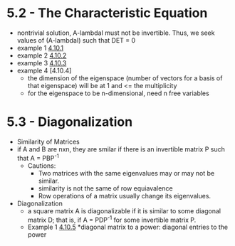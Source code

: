 # 5.2 - The Characteristic Equation
* nontrivial solution, A-lambdaI must not be invertible. Thus, we seek values of (A-lambdaI) such that DET = 0
* example 1 [4.10.1](https://lh3.googleusercontent.com/m-KWEdDilwFGswFT5G3toF2xf8b6EYe5c34CwRzwIjEZaYsXSPqsJIKyvrZEUK-1-kvDLJIjZOF8l_5fUePQMG958twMDPKYrm1AaNDBOx2ylLnlRrnIgdVA3GJPUnY_6XZ-qLbFh41M67wi263j3rW6AW2rfcWTRmLS9QGVVSSZPnzo31yZRpawU8wd2GmpnNsAtN9fCQbccz13f17jQLl8rjoJaCkqD-IBxhyg_Qkoa9FNRzYUWNZQIfs-6bLHJu_MabxE1OXkxeSCe0khI2SdT_JVajEKXoATp4oMzqoBEBYx8bhu3--CkzexOIeWW33qSMRLXAJWPdxblD9qftjjriJgJRfum3e6WoZOqWerNS1og7Awi19JhrsmoC41TrSJ_mcapGZ3MqyTSgBxk_5BWy9enpDhqeDL6m-52v8rjF_1w-7OvoQGO98pJsP0BZPeDDCH7ImhLeiE7RDvdBW0ZkRN9leJvOHRhayFgA81-RKrpqmBVQdq7T8PdeHGIemdeZJwi4dfeScwjH-tYISS8WNGHiiWx1r3aSd8CuAW249S5vStitGd37NWcAE78sQLY-aGM7O8ZV_ysxgibOmc3J4UBIw9Uss21V8pNhV44_OoXwjAY2AWoyd11xDXv8ArLBWsNqXyXX__LBokeWuyu41i5dw=w481-h641-no)
* example 2 [4.10.2](https://lh3.googleusercontent.com/Qg9xXQ-nhVd-wdEuKmVB5ehwRHcNFhFWm6eljHgbWg3ZL74KaXmCVdQLr9V717siJ1hnn0km2FOwn_rWIwW2O_3fpTvCJMya4Z8gB2ykjRLT-ZKtwS4yH4k3VlksywyJSaubp2hD3nAvkeCCJ46RV_T3nfX6AzHGdg9euNOpm6dP6JT1HUI8YEuWvIkopDbrztqEQAnlwOlEqhxvOejIFOR6OKVQ5Cv0CnCfuP9m2HnVSGYEb6YyDxIYtpafUF_Wh-DkUFaax3jbGjnehu4RawZd4EbxrlvD7BVq8Bq9NGu48BosAn7u99j9_p7qkVEk5vtHdifOxSqwMdW3R-RPnhDWfs6JB8w7dNVSLX1SqU0KXV6PS_WY6gMbHI0glr3v1QLZaAzvMvvEydyJ5HFpfkIfURwOn9YGdJtBfF14HL4ODWbIf2O4fshDvY9rDcP_M1hsT7oyQ1nzDde40wmGcF6ORfsEByJjsH7EfoOC69qADFgm5mr8mNzLgLYi5hZuQRIB-41xA3MeKTUJxlPOfWJpbWbEWdZg9MOKKirxePYswbnaZtMnyMvsgDgMSRyi9t0exaAZ5IseDtiXxpvN3UHGAp-CE0Cr2iZHHNPnSiY93nwDKzd3zwXlFie28vAuRgPzty7nL2BM5Hk9tVg5LzlOikzDU_c=w717-h955-no)
* example 3 [4.10.3](https://lh3.googleusercontent.com/ymJmcu5YI7BbK4Ab1VRjHTr34cyVsPFJT0CwetK-8tDT1t8U2ooRh1TfPgLCyUfi34hodX9nMJF6me_EXbipBut61s_6iW5Dp2cmBpzq4XvpjplXXYRZfVBHU3BQ3o54haOglJpNKw_lA9R0jodWA4EGzSqJXcpqUMDo7KM8EzifSugyWfi9lXYPoUKF_5a0_7WXn3feuwT0hEH-fYz2rYqlmTIQ3ZX4W4ffkY4tQvmHNCWj3hL1996Jwu8xBooQNoFwphdMUjpMn17Ng8vmIZBtCiNGH2b23CDamcyFj92pAwouXKN_q8rmWMs1kJ6u4BKVBu04GUOScbKqcqR08KXCMxYYVrgFQa66hsRur8da5Xzr9vQIi9KvTzU-aRQYTth9aAyAlzQ7vyb9Bp0Yr7KPdRiZhwaXh2qqABgkSgXGWbMFL7HqVVHMs4UKBzChKRrKk7tNrtn2Me5RJOkOKxk2G82-rs7zzZSd7nkgZ09bLpdVPLc53Xqqos14GngMnpvI3mxaD5jxejavRPicJWScdF4QLIPM-j0kP6TYU2B_W_Yfhh2LDMMJDjyqXP7uOOIANnIdN6dcYrsAEQLM6QQ1Mc7IyfsJLYitK8ceerYpC5XZeMfxQUcDMVqcv70cdl0HYfjWNe9R-vayN5--bvfLWosIj6A=w717-h955-no)
* example 4 [4.10.4]
  * the dimension of the eigenspace (number of vectors for a basis of that eigenspace) will be at 1 and <= the multiplicity
  * for the eigenspace to be n-dimensional, need n free variables
# 5.3 - Diagonalization
* Similarity of Matrices
* if A and B are nxn, they are smilar if there is an invertible matrix P such that A = PBP<sup>-1</sup>
  * Cautions: 
    * Two matrices with the same eigenvalues may or may not be similar.
    * similarity is not the same of row equiavalence
    * Row operations of a matrix usually change its eigenvalues.
* Diagonalization
  * a square matrix A is diagonalizable if it is similar to some diagonal matrix D; that is, if A = PDP<sup>-1</sup> for some invertible matrix P.
  * Example 1 [4.10.5](https://lh3.googleusercontent.com/BZNS-h6ZXjYN3CSJM7WmZ9XIY7E_yBo_DNq0lG7OqDD2gFYjCw6eBBRc_TIlSO0YHxcMMHpS2FyoSiJTDLO13QxqI5YX2ZSIsT1sJ10NwyRaWMToU-UALsWB7bI6AqFNJiZoQhTu6u0DjpB3U9NiVeLYjUvf9gVzb-P_Qcsw0pUGx9zJAb_H-WDKdgQcM6gqKzb04f-ZLa-MQX3xwGERJp9F-gJVAvNZjNh_4D2AJI4iUXdSBAggVoSBuBPUamXsF0Vkv5gFRIAf7rp2CFkJK7eNd408WUzSKNIBqGKBZBkdUAfVn0Scj_uBecRksCwtFiwtCuvGMn8VO4gsYjD-RJSKvDvE7vEOL4eIiu3JZBrfJEBrvuXAwg1VnRbDY7ni9_X3oVekZv7U44Cj87WIqCGf2QsRnesmhbs64xZzYvywQfCkkoj4WY07Rd4IwEFYTR_c1I8Q8Ewsu8h23g9fgoSMzHim5PrZZ_ReUuOAZU36_RZnARaaa-dQPxsAvn13UcMTZ7O0Jnqxu5LvgrMq_aAmYsPr3TgGNmCL7gaN308S5vYa-lMAeGOcT910-uZeIuDfcuMYjoO3xXEXa1V8_n-kzfK9rl_dURi48AJAhYW8rJLVMj9cJ6JuRJvIm9Ut6YJlqTadQGLLGgZinFfx7DwFzp1N7Ik=w717-h955-no)
    *diagonal matrix to a power: diagonal entries to the power
